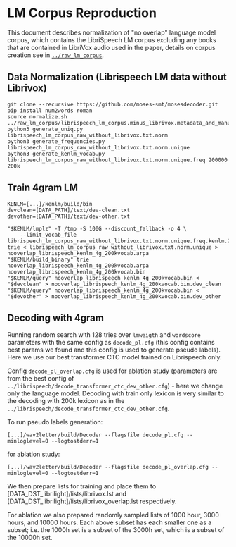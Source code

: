 # LM Corpus Reproduction

This document describes normalization of "no overlap" language model corpus, which contains the LibriSpeech LM corpus excluding any books that are contained in LibriVox audio used in the paper, details on corpus creation see in [`../raw_lm_corpus`](../raw_lm_corpus/README.md).

## Data Normalization (Librispeech LM data without Librivox)
```
git clone --recursive https://github.com/moses-smt/mosesdecoder.git
pip install num2words roman
source normalize.sh ../raw_lm_corpus/librispeech_lm_corpus.minus_librivox.metadata_and_manual_and_missing.corpus.txt
python3 generate_uniq.py librispeech_lm_corpus_raw_without_librivox.txt.norm
python3 generate_frequencies.py librispeech_lm_corpus_raw_without_librivox.txt.norm.unique
python3 generate_kenlm_vocab.py librispeech_lm_corpus_raw_without_librivox.txt.norm.unique.freq 200000 200k
```

## Train 4gram LM
```
KENLM=[...]/kenlm/build/bin
devclean=[DATA_PATH]/text/dev-clean.txt
devother=[DATA_PATH]/text/dev-other.txt

"$KENLM/lmplz" -T /tmp -S 100G --discount_fallback -o 4 \
    --limit_vocab_file librispeech_lm_corpus_raw_without_librivox.txt.norm.unique.freq.kenlm.200kvocab trie < librispeech_lm_corpus_raw_without_librivox.txt.norm.unique > nooverlap_librispeech_kenlm_4g_200kvocab.arpa
"$KENLM/build_binary" trie nooverlap_librispeech_kenlm_4g_200kvocab.arpa nooverlap_librispeech_kenlm_4g_200kvocab.bin
"$KENLM/query" nooverlap_librispeech_kenlm_4g_200kvocab.bin < "$devclean" > nooverlap_librispeech_kenlm_4g_200kvocab.bin.dev_clean
"$KENLM/query" nooverlap_librispeech_kenlm_4g_200kvocab.bin < "$devother" > nooverlap_librispeech_kenlm_4g_200kvocab.bin.dev_other
```

## Decoding with 4gram
Running random search with 128 tries over `lmweigth` and `wordscore` parameters with the same config as `decode_pl.cfg` (this config contains best params we found and this config is used to generate pseudo labels). Here we use our best transformer CTC model trained on Librispeech only.

Config `decode_pl_overlap.cfg` is used for ablation study (parameters are from the best config of `../librispeech/decode_transformer_ctc_dev_other.cfg`) - here we change only the language model. Decoding with train only lexicon is very similar to the decoding with 200k lexicon as in the `../librispeech/decode_transformer_ctc_dev_other.cfg`.

To run pseudo labels generation:
```
[...]/wav2letter/build/Decoder --flagsfile decode_pl.cfg --minloglevel=0 --logtostderr=1
```
for ablation study:
```
[...]/wav2letter/build/Decoder --flagsfile decode_pl_overlap.cfg --minloglevel=0 --logtostderr=1
```

We then prepare lists for training and place them to [DATA_DST_librilight]/lists/librivox.lst and [DATA_DST_librilight]/lists/librivox_overlap.lst respectively.

For ablation we also prepared randomly sampled lists of 1000 hour, 3000 hours, and 10000 hours. Each above subset has each smaller one as a subset; i.e. the 1000h set is a subset of the 3000h set, which is a subset of the 10000h set.
